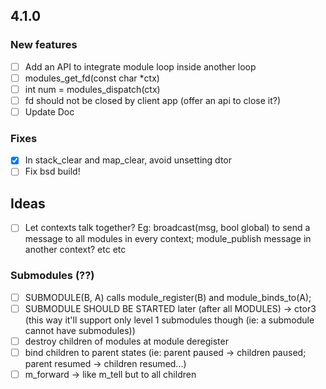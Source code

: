 ## 4.1.0

### New features
- [ ] Add an API to integrate module loop inside another loop
- [ ] modules_get_fd(const char *ctx)
- [ ] int num = modules_dispatch(ctx)
- [ ] fd should not be closed by client app (offer an api to close it?)
- [ ] Update Doc

### Fixes
- [x] In stack_clear and map_clear, avoid unsetting dtor
- [ ] Fix bsd build!

## Ideas
- [ ] Let contexts talk together? Eg: broadcast(msg, bool global) to send a message to all modules in every context; module_publish message in another context? etc etc

### Submodules (??)
- [ ] SUBMODULE(B, A) calls module_register(B) and module_binds_to(A);
- [ ] SUBMODULE SHOULD BE STARTED later (after all MODULES) -> ctor3 (this way it'll support only level 1 submodules though (ie: a submodule cannot have submodules))
- [ ] destroy children of modules at module deregister
- [ ] bind children to parent states (ie: parent paused -> children paused; parent resumed -> children resumed...)
- [ ] m_forward -> like m_tell but to all children
